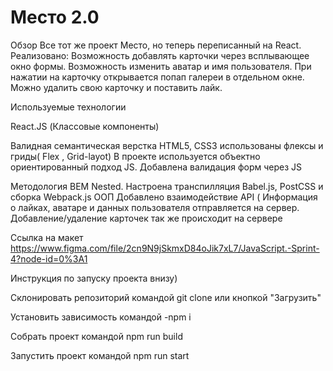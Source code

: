 # Место 2.0
Обзор
Все тот же проект Место, но теперь переписанный на React.
Реализовано: Возможность добавлять карточки через всплывающее окно формы. 
Возможность изменить аватар и имя пользователя. 
При нажатии на карточку открывается попап галереи в отдельном окне. 
Можно удалить свою карточку и поставить лайк.



Используемые технологии

React.JS (Классовые компоненты)

Валидная семантическая верстка HTML5, CSS3 использованы флексы и гриды( Flex , Grid-layot) В проекте используется объектно ориентированный подход JS. Добавлена валидация форм через JS

Методология BEM Nested. Настроена транспилляция Babel.js, PostCSS и сборка Webpack.js ООП Добавлено взаимодействие API ( Информация о лайках, аватаре и данных пользователя отправляется на сервер. Добавление/удаление карточек так же происходит на сервере

Ссылка на макет https://www.figma.com/file/2cn9N9jSkmxD84oJik7xL7/JavaScript.-Sprint-4?node-id=0%3A1




Инструкция по запуску проекта внизу)

Склонировать репозиторий командой git clone или кнопкой "Загрузить"

Установить зависимость командой -npm i

Собрать проект командой npm run build

Запустить проект командой npm run start





